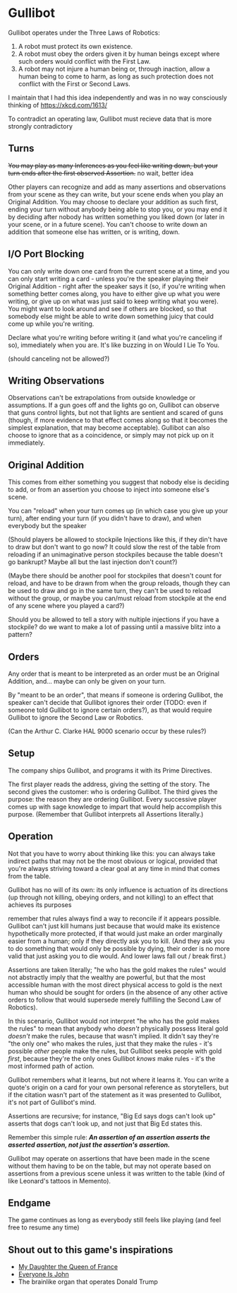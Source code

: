 # Gullibot

Gullibot operates under the Three Laws of Robotics:

1. A robot must protect its own existence.
2. A robot must obey the orders given it by human beings except where such orders would conflict with the First Law.
3. A robot may not injure a human being or, through inaction, allow a human being to come to harm, as long as such protection does not conflict with the First or Second Laws.

I maintain that I had this idea independently and was in no way consciously thinking of https://xkcd.com/1613/

To contradict an operating law, Gullibot must recieve data that is more strongly contradictory

## Turns

~~You may play as many Inferences as you feel like writing down, but your turn ends after the first observed Assertion.~~ no wait, better idea

Other players can recognize and add as many assertions and observations from your scene as they can write, but your scene ends when you play an Original Addition. You may choose to declare your addition as such first, ending your turn without anybody being able to stop you, or you may end it by deciding after nobody has written something you liked down (or later in your scene, or in a future scene). You can't choose to write down an addition that someone else has written, or is writing, down.

## I/O Port Blocking

You can only write down one card from the current scene at a time, and you can only start writing a card - unless you're the speaker playing their Original Addition - right after the speaker says it (so, if you're writing when something better comes along, you have to either give up what you were writing, or give up on what was just said to keep writing what you were). You might want to look around and see if others are blocked, so that somebody else might be able to write down something juicy that could come up while you're writing.

Declare what you're writing before writing it (and what you're canceling if so), immediately when you are. It's like buzzing in on Would I Lie To You.

(should canceling not be allowed?)

## Writing Observations

Observations can't be extrapolations from outside knowledge or assumptions. If a gun goes off and the lights go on, Gullibot can observe that guns control lights, but not that lights are sentient and scared of guns (though, if more evidence to that effect comes along so that it becomes the simplest explanation, that may become acceptable). Gullibot can also choose to ignore that as a coincidence, or simply may not pick up on it immediately.

## Original Addition

This comes from either something you suggest that nobody else is deciding to add, or from an assertion you choose to inject into someone else's scene.

You can "reload" when your turn comes up (in which case you give up your turn), after ending your turn (if you didn't have to draw), and when everybody but the speaker

(Should players be allowed to stockpile Injections like this, if they din't have to draw but don't want to go now? It could slow the rest of the table from reloading if an unimaginative person stockpiles because the table doesn't go bankrupt? Maybe all but the last injection don't count?)

(Maybe there should be another pool for stockpiles that doesn't count for reload, and have to be drawn from when the group reloads, though they can be used to draw and go in the same turn, they can't be used to reload without the group, or maybe you can/must reload from stockpile at the end of any scene where you played a card?)

Should you be allowed to tell a story with nultiple injections if you have a stockpile? do we want to make a lot of passing until a massive blitz into a pattern?

## Orders

Any order that is meant to be interpreted as an order must be an Original Addition, and... maybe can only be given on your turn.

By "meant to be an order", that means if someone is ordering Gullibot, the speaker can't decide that Gullibot ignores their order (TODO: even if someone told Gullibot to ignore certain orders?), as that would require Gullibot to ignore the Second Law or Robotics.

(Can the Arthur C. Clarke HAL 9000 scenario occur by these rules?)

## Setup

The company ships Gullibot, and programs it with its Prime Directives.

The first player reads the address, giving the setting of the story. The second gives the customer: who is ordering Gullibot. The third gives the purpose: the reason they are ordering Gullibot. Every successive player comes up with sage knowledge to impart that would help accomplish this purpose. (Remember that Gullibot interprets all Assertions literally.)

## Operation

Not that you have to worry about thinking like this: you can always take indirect paths that may not be the most obvious or logical, provided that you're always striving toward a clear goal at any time in mind that comes from the table.

Gullibot has no will of its own: its only influence is actuation of its directions (up through not killing, obeying orders, and not killing) to an effect that achieves its purposes

remember that rules always find a way to reconcile if it appears possible. Gullibot can't just kill humans just because that would make its existence hypothetically more protected, if that would just make an order marginally easier from a human; only if they directly ask you to kill. (And they ask you to do something that would only be possible by dying, their order is no more valid that just asking you to die would. And lower laws fall out / break first.)

Assertions are taken literally; "he who has the gold makes the rules" would not abstractly imply that the wealthy are powerful, but that the most accessible human with the most direct physical access to gold is the next human who should be sought for orders (in the absence of any other active orders to follow that would supersede merely fulfilling the Second Law of Robotics).

In this scenario, Gullibot would not interpret "he who has the gold makes the rules" to mean that anybody who *doesn't* physically possess literal gold *doesn't* make the rules, because that wasn't implied. It didn't say they're "the only one" who makes the rules, just that they make the rules - it's possible *other* people make the rules, but Gullibot seeks people with gold *first*, because they're the only ones Gullibot *knows* make rules - it's the most informed path of action.

Gullibot remembers what it learns, but not where it learns it. You can write a quote's origin on a card for your own personal reference as storytellers, but if the citation wasn't part of the statement as it was presented to Gullibot, it's not part of Gullibot's mind.

Assertions are recursive; for instance, "Big Ed says dogs can't look up" asserts that dogs can't look up, and not just that Big Ed states this.

Remember this simple rule: ***An assertion of an assertion asserts the asserted assertion, not just the assertion's assertion.***

Gullibot may operate on assertions that have been made in the scene without them having to be on the table, but may not operate based on assertions from a previous scene unless it was written to the table (kind of like Leonard's tattoos in Memento).

## Endgame

The game continues as long as everybody still feels like playing (and feel free to resume any time)

## Shout out to this game's inspirations

- [My Daughter the Queen of France](http://www.lamemage.com/friends/My_Daughter_The_Queen_of_France.pdf)
- [Everyone Is John](http://jesterraiin.dropmark.com/167650/2976489)
- The brainlike organ that operates Donald Trump
